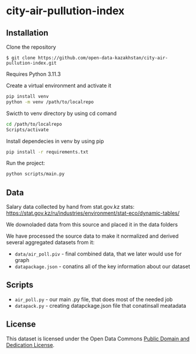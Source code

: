 # city-air-pullution-index

## Installation

Clone the repository
```shell
$ git clone https://github.com/open-data-kazakhstan/city-air-pullution-index.git
```

Requires Python 3.11.3 

Create a virtual environment and activate it 
```bash
pip install venv
python -m venv /path/to/localrepo
```

Swicth to venv directory by using cd comand
```bash
cd /path/to/localrepo
Scripts/activate
```

Install dependecies in venv by using pip
```bash
pip install -r requirements.txt
```

Run the project:
```bash
python scripts/main.py
```

## Data 

Salary data collected by hand from stat.gov.kz stats: https://stat.gov.kz/ru/industries/environment/stat-eco/dynamic-tables/

We downoladed data from this source and placed it in the data folders 

We have processed the source data to make it normalized and derived  several aggregated datasets from it:

* `data/air_poll.piv` - final combined data, that we later would use for graph
* `datapackage.json` - conatins all of the key information about our dataset

## Scripts

* `air_poll.py` - our main .py file, that does most of the needed job
* `datapack.py` - creating datapckage.json file that conatinsall meatadata

## License

This dataset is licensed under the Open Data Commons [Public Domain and Dedication License][pddl].

[pddl]: https://www.opendatacommons.org/licenses/pddl/1-0/
